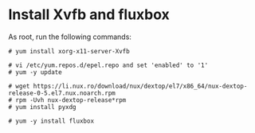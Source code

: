 Install Xvfb and fluxbox
========================

As root, run the following commands:

```shell
# yum install xorg-x11-server-Xvfb

# vi /etc/yum.repos.d/epel.repo and set 'enabled' to '1'
# yum -y update

# wget https://li.nux.ro/download/nux/dextop/el7/x86_64/nux-dextop-release-0-5.el7.nux.noarch.rpm
# rpm -Uvh nux-dextop-release*rpm
# yum install pyxdg

# yum -y install fluxbox
```
